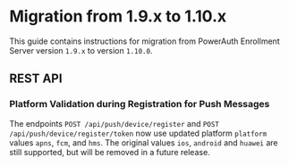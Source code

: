 # Migration from 1.9.x to 1.10.x

This guide contains instructions for migration from PowerAuth Enrollment Server version `1.9.x` to version `1.10.0`.

## REST API

### Platform Validation during Registration for Push Messages

The endpoints `POST /api/push/device/register` and `POST /api/push/device/register/token` now use updated platform `platform` values `apns`, `fcm`, and `hms`.
The original values `ios`, `android` and `huawei` are still supported, but will be removed in a future release.
